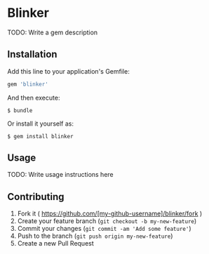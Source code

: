 # Blinker

TODO: Write a gem description

## Installation

Add this line to your application's Gemfile:

```ruby
gem 'blinker'
```

And then execute:

    $ bundle

Or install it yourself as:

    $ gem install blinker

## Usage

TODO: Write usage instructions here

## Contributing

1. Fork it ( https://github.com/[my-github-username]/blinker/fork )
2. Create your feature branch (`git checkout -b my-new-feature`)
3. Commit your changes (`git commit -am 'Add some feature'`)
4. Push to the branch (`git push origin my-new-feature`)
5. Create a new Pull Request

